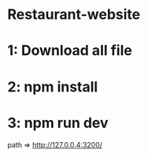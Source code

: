 # Restaurant-website

# 1: Download all file
# 2: npm install
# 3: npm run dev
path => http://127.0.0.4:3200/
